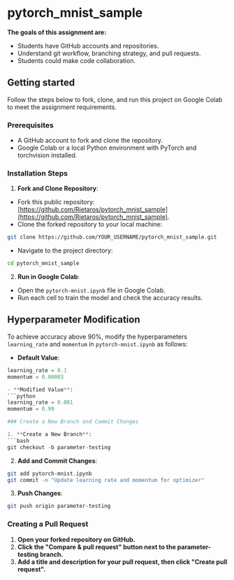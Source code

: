 # pytorch_mnist_sample

**The goals of this assignment are:**
- Students have GitHub accounts and repositories.
- Understand git workflow, branching strategy, and pull requests.
- Students could make code collaboration.

## Getting started

Follow the steps below to fork, clone, and run this project on Google Colab to meet the assignment requirements.

### Prerequisites

- A GitHub account to fork and clone the repository.
- Google Colab or a local Python environment with PyTorch and torchvision installed.

### Installation Steps

1. **Fork and Clone Repository**:
- Fork this public repository: [https://github.com/Rietaros/pytorch_mnist_sample](https://github.com/Rietaros/pytorch_mnist_sample).
- Clone the forked repository to your local machine:
```bash
git clone https://github.com/YOUR_USERNAME/pytorch_mnist_sample.git
```
- Navigate to the project directory:
```bash
cd pytorch_mnist_sample
```

2. **Run in Google Colab**:
- Open the `pytorch-mnist.ipynb` file in Google Colab.
- Run each cell to train the model and check the accuracy results.

## Hyperparameter Modification

To achieve accuracy above 90%, modify the hyperparameters `learning_rate` and `momentum` in `pytorch-mnist.ipynb` as follows:

- **Default Value**:
```python
learning_rate = 0.1
momentum = 0.00003

- **Modified Value**:
```python
learning_rate = 0.001
momentum = 0.99

### Create a New Branch and Commit Changes

1. **Create a New Branch**:
```bash
git checkout -b parameter-testing
```
2. **Add and Commit Changes**:
```bash
git add pytorch-mnist.ipynb
git commit -m "Update learning rate and momentum for optimizer"
```
3. **Push Changes**:
```bash
git push origin parameter-testing
```

### Creating a Pull Request

1. **Open your forked repository on GitHub.**
2. **Click the "Compare & pull request" button next to the parameter-testing branch.**
3. **Add a title and description for your pull request, then click "Create pull request".**
